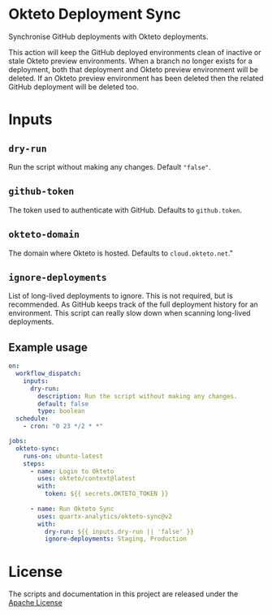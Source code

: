 # Okteto Deployment Sync

Synchronise GitHub deployments with Okteto deployments.

This action will keep the GitHub deployed environments clean of inactive or stale Okteto preview environments.
When a branch no longer exists for a deployment, both that deployment and Okteto preview environment will be deleted.
If an Okteto preview environment has been deleted then the related GitHub deployment will be deleted too.

# Inputs

## `dry-run`

Run the script without making any changes. Default `"false"`.

## `github-token`

The token used to authenticate with GitHub. Defaults to `github.token`.

## `okteto-domain`

The domain where Okteto is hosted. Defaults to `cloud.okteto.net`."

## `ignore-deployments`

List of long-lived deployments to ignore. This is not required, but is recommended.
As GitHub keeps track of the full deployment history for an environment. This script can
really slow down when scanning long-lived deployments.


## Example usage
```yaml
on:
  workflow_dispatch:
    inputs:
      dry-run:
        description: Run the script without making any changes.
        default: false
        type: boolean
  schedule:
    - cron: "0 23 */2 * *"

jobs:
  okteto-sync:
    runs-on: ubuntu-latest
    steps:
      - name: Login to Okteto
        uses: okteto/context@latest
        with:
          token: ${{ secrets.OKTETO_TOKEN }}
      
      - name: Run Okteto Sync
        uses: quartx-analytics/okteto-sync@v2
        with:
          dry-run: ${{ inputs.dry-run || 'false' }}
          ignore-deployments: Staging, Production
```

# License
The scripts and documentation in this project are released under the [Apache License](LICENSE)
